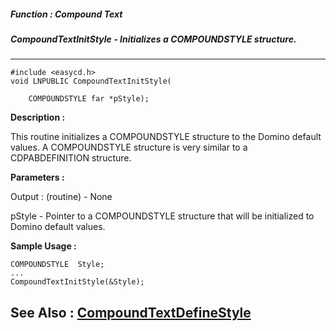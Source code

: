 ##### Function : Compound Text
##### CompoundTextInitStyle - Initializes a COMPOUNDSTYLE structure.
---
```
#include <easycd.h>
void LNPUBLIC CompoundTextInitStyle(

	COMPOUNDSTYLE far *pStyle);
```
**Description :**

This routine initializes a COMPOUNDSTYLE structure to the Domino default 
values.  A COMPOUNDSTYLE structure is very similar to a CDPABDEFINITION 
structure.

**Parameters :**

Output :
(routine)  -  None


pStyle  -  Pointer to a COMPOUNDSTYLE structure that will be initialized to Domino default values.


**Sample Usage :**
```
COMPOUNDSTYLE  Style;
...
CompoundTextInitStyle(&Style);
```
**See Also :**
[CompoundTextDefineStyle](/domino-c-api-docs/reference/Func/CompoundTextDefineStyle)
---
